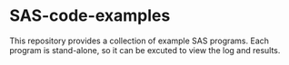 # SAS-code-examples

This repository provides a collection of example SAS programs. Each program is stand-alone, so it can be excuted to view the log and results. 
 
